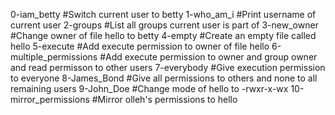 0-iam_betty	#Switch current user to betty
1-who_am_i	#Print username of current user
2-groups	#List all groups current user is part of
3-new_owner	#Change owner of file hello to betty
4-empty		#Create an empty file called hello
5-execute	#Add execute permission to owner of file hello
6-multiple_permissions	#Add execute permission to owner and group owner and read permisson to other users
7-everybody	#Give execution permission to everyone
8-James_Bond	#Give all permissions to others and none to all remaining users
9-John_Doe	#Change mode of hello to -rwxr-x-wx
10-mirror_permissions #Mirror olleh's permissions to hello
